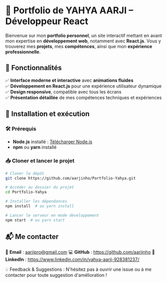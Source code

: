 # 🚀 Portfolio de YAHYA AARJI – Développeur React  

Bienvenue sur mon **portfolio personnel**, un site interactif mettant en avant mon expertise en **développement web**, notamment avec **React.js**. Vous y trouverez mes **projets**, mes **compétences**, ainsi que mon **expérience professionnelle**.  

## 🎨 Fonctionnalités  
✅ **Interface moderne et interactive** avec **animations fluides**  
✅ **Développement en React.js** pour une expérience utilisateur dynamique  
✅ **Design responsive**, compatible avec tous les écrans  
✅ **Présentation détaillée** de mes compétences techniques et expériences  


## 🚀 Installation et exécution  

### 🛠 Prérequis  
- **Node.js** installé : [Télécharger Node.js](https://nodejs.org/)  
- **npm** ou **yarn** installé  

### 📥 Cloner et lancer le projet  

```bash
# Cloner le dépôt
git clone https://github.com/aarjinho/Portfolio-Yahya.git

# Accéder au dossier du projet
cd Portfolio-Yahya

# Installer les dépendances
npm install  # ou yarn install

# Lancer le serveur en mode développement
npm start  # ou yarn start
```

## 📬 Me contacter
📧 **Email** : aarjipro@gmail.com
💻 **GitHub** : https://github.com/aarjinho
🔗 **LinkedIn** : https://www.linkedin.com/in/yahya-aarji-928381237/

💡 Feedback & Suggestions : N'hésitez pas à ouvrir une issue ou à me contacter pour toute suggestion d'amélioration !